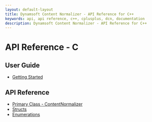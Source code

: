```yaml
---
layout: default-layout
title: Dynamsoft Content Normalizer - API Reference for C++
keywords: api, api reference, c++, cplusplus, dcn, documentation
description: Dynamsoft Content Normalizer - API Reference for C++
---
```


# API Reference - C

## User Guide
- [Getting Started](user-guide/getting-started.md)

## API Reference
- [Primary Class - ContentNormalizer]()
- [Structs]()
- [Enumerations]()